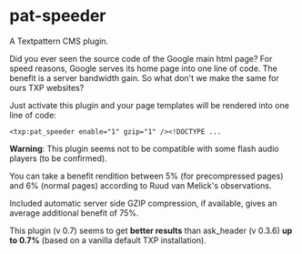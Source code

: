 # pat-speeder

A Textpattern CMS plugin.

Did you ever seen the source code of the Google main html page? For speed reasons, Google serves its home page into one line of code. The benefit is a server bandwidth gain. So what don't we make the same for ours TXP websites?

Just activate this plugin and your page templates will be rendered into one line of code:

    <txp:pat_speeder enable="1" gzip="1" /><!DOCTYPE ...

**Warning**: This plugin seems not to be compatible with some flash audio players (to be confirmed).

You can take a benefit rendition between 5% (for precompressed pages) and 6% (normal pages) according to Ruud van Melick's observations.

Included automatic server side GZIP compression, if available, gives an average additional benefit of 75%.

This plugin (v 0.7) seems to get **better results** than ask_header (v 0.3.6) **up to 0.7%** (based on a vanilla default TXP installation).
